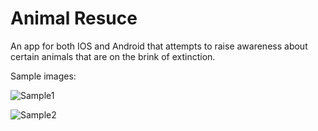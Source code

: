 # Animal Resuce

An app for both IOS and Android that attempts to raise awareness about certain animals that are on the brink of extinction.

Sample images:

![Sample1](https://user-images.githubusercontent.com/48700188/172508915-fe48c2eb-0433-4955-a722-c944c4ed1c09.PNG)

![Sample2](https://user-images.githubusercontent.com/48700188/172508922-afde834d-4f36-44ac-b728-0271f7432de1.PNG)
